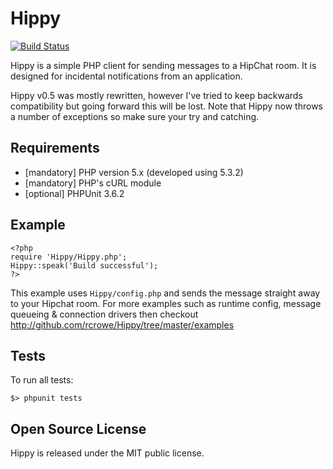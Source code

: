 Hippy
=====

[![Build Status](https://secure.travis-ci.org/rcrowe/Hippy.png)](http://travis-ci.org/rcrowe/Hippy)

Hippy is a simple PHP client for sending messages to a HipChat room. It is designed for incidental notifications from an application.

Hippy v0.5 was mostly rewritten, however I've tried to keep backwards compatibility but going forward this will be lost. Note that Hippy now throws a number of exceptions so make sure your try and catching.

Requirements
------------

* [mandatory] PHP version 5.x (developed using 5.3.2)
* [mandatory] PHP's cURL module
* [optional]  PHPUnit 3.6.2

Example
-------

	<?php
	require 'Hippy/Hippy.php';
	Hippy::speak('Build successful');
	?>
	
This example uses `Hippy/config.php` and sends the message straight away to your Hipchat room. For more examples such as runtime config, message queueing & connection drivers then checkout <http://github.com/rcrowe/Hippy/tree/master/examples>

Tests
-----

To run all tests:

	$> phpunit tests
	
Open Source License
-------------------

Hippy is released under the MIT public license.